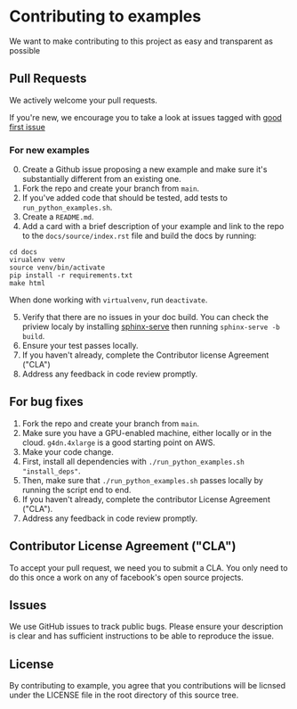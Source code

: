  # Contributing to examples

 We want to make contributing to this project as easy and transparent as possible

 ## Pull Requests

 We actively welcome your pull requests.

 If you're new, we encourage you to take a look at issues tagged with [good first issue](https://github.com/pytorch/examples/issues?q=is%3Aissue+is%3Aopen+label%3A%22good+first+issue%22)

 ### For new examples

 0. Create a Github issue proposing a new example and make sure it's substantially different from an existing one.
 1. Fork the repo and create your branch from `main`.
 2. If you've added code that should be tested, add tests to `run_python_examples.sh`.
 3. Create a `README.md`.
 4. Add a card with a brief description of your example and link to the repo to the `docs/source/index.rst` file and build the docs by running:

```
cd docs
virualenv venv
source venv/bin/activate
pip install -r requirements.txt
make html
```
When done working with `virtualvenv`, run `deactivate`.

5. Verify that there are no issues in your doc build. You can check the priview localy by installing [sphinx-serve](https://pypi.org/project/sphinx-serve/) then running `sphinx-serve -b build`.
6. Ensure your test passes locally.
7. If you haven't already, complete the Contributor license Agreement ("CLA")
8. Address any feedback in code review promptly.

## For bug fixes

1. Fork the repo and create your branch from `main`.
2. Make sure you have a GPU-enabled machine, either locally or in the cloud. `g4dn.4xlarge` is a good starting point on AWS.
3. Make your code change.
4. First, install all dependencies with `./run_python_examples.sh "install_deps"`.
5. Then, make sure that `./run_python_examples.sh` passes locally by running the script end to end.
6. If you haven't already, complete the contributor License Agreement ("CLA").
7. Address any feedback in code review promptly.

## Contributor License Agreement ("CLA")

To accept your pull request, we need you to submit a CLA. You only need to do this once a work on any of facebook's open source projects.

## Issues

We use GitHub issues to track public bugs. Please ensure your description is clear and has sufficient instructions to be able to reproduce the issue.

## License

By contributing to example, you agree that you contributions will be licnsed under the LICENSE file in the root directory of this source tree.












 
